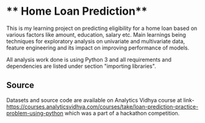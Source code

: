 # ** Home Loan Prediction**
This is my learning project on predicting eligibility for a home loan based on various factors like amount, education, salary etc. Main learnings being techniques for exploratory analysis on univariate and multivariate data, feature engineering and its impact on improving performance of models.

All analysis work done is using Python 3 and all requirements and dependencies are listed under section "importing libraries".

## **Source**
Datasets and source code are available on Analytics Vidhya course at link- https://courses.analyticsvidhya.com/courses/take/loan-prediction-practice-problem-using-python which was a part of a hackathon competition.

